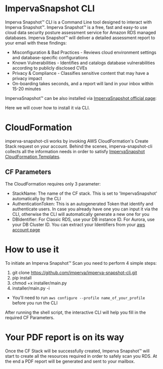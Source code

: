 # ImpervaSnapshot CLI

Imperva Snapshot™ CLI is a Command Line tool designed to interact with Imperva Snapshot™. 
Imperva Snapshot™ is a free, fast and easy-to use cloud data security posture assessment service for Amazon RDS managed databases.
Imperva Snapshot™ will deliver a detailed assessment report to your email with these findings:

- Misconfiguration & Bad Practices - Reviews cloud environment settings and database-specific configurations
- Known Vulnerabilities - Identifies and catalogs database vulnerabilities according to publicly disclosed CVEs
- Privacy & Compliance - Classifies sensitive content that may have a privacy impact
- On-boarding takes seconds, and a report will land in your inbox within 15-20 minutes

ImpervaSnapshot™ can be also installed via [ImpervaSnapshot official page](https://www.imperva.com/resources/free-cyber-security-testing-tools/imperva-snapshot-cloud-data-security-posture/): 

Here we will cover how to install it via CLI.

# CloudFormation
imperva-snapshot-cli works by invoking AWS CloudFormation's Create Stack request on your account.
Behind the scenes, imperva-snapshot-cli collects all the information needs in order to satisfy [ImpervaSnapshot CloudFormation Templates](https://labyrinth-cloudformation.s3.amazonaws.com/impervasnapshot-root-cf.yml).

## CF Parameters
The CloudFormation requires only 3 parameter:
- StackName: The name of the CF stack. This is set to 'ImpervaSnapshot' automatically by the CLI
- AuthenticationToken: This is an autogenerated Token that identify and authenticate users. In case you already have one you can input it via the CLI, otherwise the CLI will automatically generate a new one for you
- DBIdentifier: For Classic RDS, use your DB instance ID. For Aurora, use your DB Cluster ID. You can extract your Identifiers from your [aws account page](https://console.aws.amazon.com/rds/home?#databases)

# How to use it
To initiate an Imperva Snapshot™ Scan you need to perform 4 simple steps:
1. git clone https://github.com/imperva/imperva-snapshot-cli.git
2. pip install
3. chmod +x installer/main.py
4. installer/main.py -i

* You'll need to run `aws configure --profile name_of_your_profile` before you run the CLI

After running the shell script, the interactive CLI will help you fill in the required CF Parameters.

# Your PDF report is on its way
Once the CF Stack will be successfully created, Imperva Snapshot™ will start to create all the resources required in order to safely scan you RDS.
At the end a PDF report will be generated and sent to your mailbox.
